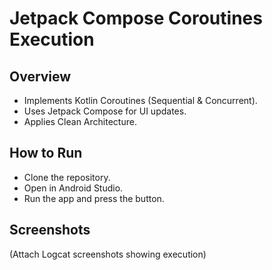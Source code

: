 # Jetpack Compose Coroutines Execution

## Overview
- Implements Kotlin Coroutines (Sequential & Concurrent).
- Uses Jetpack Compose for UI updates.
- Applies Clean Architecture.

## How to Run
- Clone the repository.
- Open in Android Studio.
- Run the app and press the button.

## Screenshots
(Attach Logcat screenshots showing execution)
